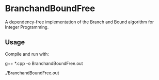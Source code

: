 # BranchandBoundFree

A dependency-free implementation of the Branch and Bound algorithm for Integer Programming.

## Usage

Compile and run with:  

g++ *.cpp -o BranchandBoundFree.out  

./BranchandBoundFree.out  
